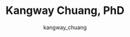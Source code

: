 ---
# this is autogenerated: do not edit
title: Kangway Chuang, PhD
author: kangway_chuang
layout: author-bio
excerpt: Postdoctoral Scholar
type: member
header:
  teaser: /assets/images/members/bio-chuang.jpg
papers: 
---